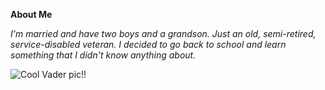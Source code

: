  
**About Me**

*I'm married and have two boys and a grandson. 
Just an old, semi-retired, service-disabled veteran.
I decided to go back to school and learn something
that I didn't know anything about.*

![Cool Vader pic!!](https://gunsafetyrules.nra.org/)
